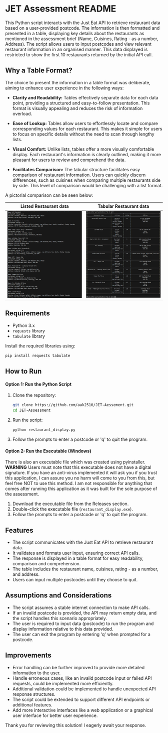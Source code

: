 # JET Assessment README

This Python script interacts with the Just Eat API to retrieve restaurant data based on a user-provided postcode. The information is then formatted and presented in a table, displaying key details about the restaurants as mentioned in the assessment brief (Name, Cuisines, Rating - as a number, Address). The script allows users to input postcodes and view relevant restaurant information in an organised manner. This data displayed is restricted to show the first 10 restaurants returned by the initial API call.

## Why a Table Format?
The choice to present the information in a table format was deliberate, aiming to enhance user experience in the following ways:

- **Clarity and Readability:** Tables effectively separate data for each data point, providing a structured and easy-to-follow presentation. This format is visually appealing and reduces the risk of information overload.

- **Ease of Lookup:** Tables allow users to effortlessly locate and compare corresponding values for each restaurant. This makes it simple for users to focus on specific details without the need to scan through lengthy lists.

- **Visual Comfort:** Unlike lists, tables offer a more visually comfortable display. Each restaurant's information is clearly outlined, making it more pleasant for users to review and comprehend the data.

- **Facilitates Comparison:** The tabular structure facilitates easy comparison of restaurant information. Users can quickly discern differences, such as cuisines when comparing multiple restaurants side by side. This level of comparison would be challenging with a list format.

A pictorial comparison can be seen below:


| Listed Restaurant data     | Tabular Restaurant data |
| ----------------------     | ----------------------- | 
| ![image](./images/List.png)| ![Screenshot 2024-03-05 212459](./images/Table.png)| 




## Requirements
- Python 3.x
- `requests` library
- `tabulate` library

Install the required libraries using:
```bash
pip install requests tabulate
```

## How to Run
#### Option 1: Run the Python Script
1. Clone the repository:
   ```bash
   git clone https://github.com/aak2510/JET-Aessement.git
   cd JET-Assessment
   ```

2. Run the script:
   ```bash
   python restaurant_display.py
   ```

3. Follow the prompts to enter a postcode or 'q' to quit the program.

#### Option 2: Run the Executable (Windows)
There is also an executable file which was created using pyinstaller. 
**WARNING** 
Users must note that this executable does not have a digital signature. If you have an anti-virus implemented it will ask you if you trust this application, I can assure you no harm will come to you from this, but feel free NOT to use this method. I am not responsible for anything that comes after running this application as it was built for the sole purpose of the assessment.
 
1. Download the executable file from the Releases section.
2. Double-click the executable file (`restaurant_display.exe`).
3. Follow the prompts to enter a postcode or 'q' to quit the program.


## Features
- The script communicates with the Just Eat API to retrieve restaurant data.
- It validates and formats user input, ensuring correct API calls.
- The response is displayed in a table format for easy readability, comparison and comprehension.
- The table includes the restaurant name, cuisines, rating - as a number, and address.
- Users can input multiple postcodes until they choose to quit.

## Assumptions and Considerations
- The script assumes a stable internet connection to make API calls.
- If an invalid postcode is provided, the API may return empty data, and the script handles this scenario appropriately.
- The user is required to input data (postcode) to run the program and display information relative to this data provided.
- The user can exit the program by entering 'q' when prompted for a postcode.

## Improvements
- Error handling can be further improved to provide more detailed information to the user.
- Handle erroneous cases, like an invalid postcode input or failed API requests, could be implemented more efficiently.
- Additional validation could be implemented to handle unexpected API response structures.
- The script could be extended to support different API endpoints or additional features.
- Add more interactive interfaces like a web application or a graphical user interface for better user experience.

Thank you for reviewing this solution! I eagerly await your response.
